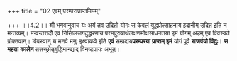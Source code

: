 +++
title = "02 एवम् परम्पराप्राप्तमिमम्"

+++
।।4.2।। श्री भगवानुवाच यः अयं तव उदितो योगः स केवलं युद्धप्रोत्साहनाय
इदानीम् उदित इति न मन्तव्यम्। मन्वन्तरादौ एव निखिलजगदुद्धरणाय
परमपुरुषार्थलक्षणमोक्षसाधनतया इमं योगम् अहम् एव विवस्वते प्रोक्तवान्।
विवस्वान् च मनवे मनुः इक्ष्वाकवे इति **एवं** सम्प्रदाय**परम्परया
प्राप्तम् इमं** योगं पूर्वे **राजर्षयो विदुः।** **स महता कालेन**
तत्तच्छ्रोतृबुद्धिमान्द्याद् विनष्टप्रायः अभूत्।
